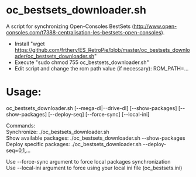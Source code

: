 oc_bestsets_downloader.sh
=================
A script for synchronizing Open-Consoles BestSets (http://www.open-consoles.com/t7388-centralisation-les-bestsets-open-consoles).

- Install "wget https://github.com/frthery/ES_RetroPie/blob/master/oc_bestsets_downloader/oc_bestsets_downloader.sh"
- Execute "sudo chmod 755 oc_bestsets_downloader.sh"
- Edit script and change the rom path value (if necessary): ROM_PATH=...

Usage:
======
oc_bestsets_downloader.sh [--mega-dl|--drive-dl] [--show-packages] [--show-packages] [--deploy-seq] [--force-sync] [--local-ini]

Commands:<br/>
Synchronize: ./oc_bestsets_downloader.sh<br/>
Show available packages: ./oc_bestsets_downloader.sh --show-packages<br/>
Deploy specific packages: ./oc_bestsets_downloader.sh --deploy-seq=0,1,...<br/>

Use --force-sync argument to force local packages synchronization<br/>
Use --local-ini argument to force using your local ini file (oc_bestsets.ini)<br/>

